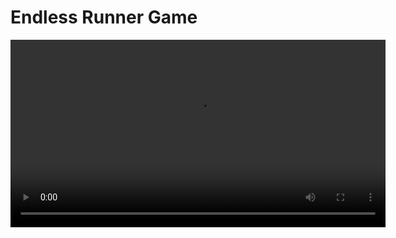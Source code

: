 #   Endless Runner Game

<video src="https://drive.google.com/uc?export=download&id=1iNzY1oUwUASIOjCrSuvcsSh4sEG3lA85" controls width="600"></video>
